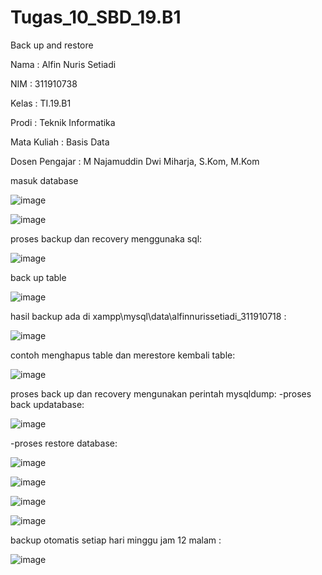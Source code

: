 # Tugas_10_SBD_19.B1
Back up and restore

Nama : Alfin Nuris Setiadi

NIM : 311910738

Kelas : TI.19.B1

Prodi : Teknik Informatika

Mata Kuliah : Basis Data

Dosen Pengajar : M Najamuddin Dwi Miharja, S.Kom, M.Kom

masuk database

![image](https://user-images.githubusercontent.com/81596397/125074135-163b8a00-e0e7-11eb-8167-4743e0c81183.png)

![image](https://user-images.githubusercontent.com/81596397/125074265-4125de00-e0e7-11eb-8815-35b18c2e2659.png)

proses backup dan recovery menggunaka sql:

![image](https://user-images.githubusercontent.com/81596397/125074377-69add800-e0e7-11eb-8848-509caf3c1fe9.png)

back up table

![image](https://user-images.githubusercontent.com/81596397/125074457-80ecc580-e0e7-11eb-9e9b-629a7f21c98a.png)

hasil backup ada di xampp\mysql\data\alfinnurissetiadi_311910718 :

![image](https://user-images.githubusercontent.com/81596397/125074731-de811200-e0e7-11eb-8d75-624f87f44eed.png)

contoh menghapus table dan merestore kembali table:

![image](https://user-images.githubusercontent.com/81596397/125075104-623afe80-e0e8-11eb-823c-459a63c07caf.png)

proses back up dan recovery mengunakan perintah mysqldump:
-proses back updatabase:

![image](https://user-images.githubusercontent.com/81596397/125075801-497f1880-e0e9-11eb-9f10-eb0175dc393a.png)

-proses restore database:

![image](https://user-images.githubusercontent.com/81596397/125076321-f8bbef80-e0e9-11eb-9f5d-4a028b2964f5.png)

![image](https://user-images.githubusercontent.com/81596397/125076358-040f1b00-e0ea-11eb-8368-7b94e9512d92.png)

![image](https://user-images.githubusercontent.com/81596397/125076398-0f624680-e0ea-11eb-8331-8251bb268cf6.png)

![image](https://user-images.githubusercontent.com/81596397/125076460-22751680-e0ea-11eb-81fe-5cca5242471a.png)

backup otomatis setiap hari minggu jam 12 malam :

![image](https://user-images.githubusercontent.com/81596397/125084742-11310780-e0f4-11eb-8535-a875e368240b.png)

